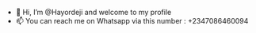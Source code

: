 - 👋 Hi, I’m @Hayordeji and welcome to my profile
- 📫 You can reach me on Whatsapp via this number : +2347086460094

